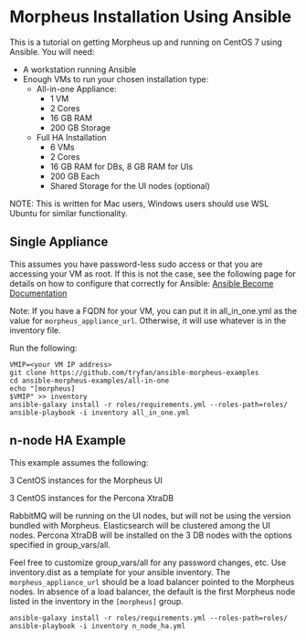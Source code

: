 # Morpheus Installation Using Ansible
This is a tutorial on getting Morpheus up and running on CentOS 7 using Ansible.
You will need: 
- A workstation running Ansible
- Enough VMs to run your chosen installation type:
  - All-in-one Appliance:
    - 1 VM
    - 2 Cores
    - 16 GB RAM
    - 200 GB Storage
  - Full HA Installation
    - 6 VMs
    - 2 Cores
    - 16 GB RAM for DBs, 8 GB RAM for UIs
    - 200 GB Each
    - Shared Storage for the UI nodes (optional)

NOTE: This is written for Mac users, Windows users should use WSL Ubuntu for similar functionality.

## Single Appliance

This assumes you have password-less sudo access or that you are accessing your VM as root.  If this is not the case, see the following page for details on how to configure that correctly for Ansible: [Ansible Become Documentation](https://docs.ansible.com/ansible/latest/user_guide/become.html)

Note: If you have a FQDN for your VM, you can put it in all_in_one.yml as the value for `morpheus_appliance_url`.  Otherwise, it will use whatever is in the inventory file.

Run the following:
```
VMIP=<your VM IP address>
git clone https://github.com/tryfan/ansible-morpheus-examples
cd ansible-morpheus-examples/all-in-one
echo "[morpheus]
$VMIP" >> inventory
ansible-galaxy install -r roles/requirements.yml --roles-path=roles/
ansible-playbook -i inventory all_in_one.yml
```

## n-node HA Example

This example assumes the following:

3 CentOS instances for the Morpheus UI

3 CentOS instances for the Percona XtraDB

RabbitMQ will be running on the UI nodes, but will not be using the version bundled with Morpheus.  Elasticsearch will be clustered among the UI nodes.  Percona XtraDB will be installed on the 3 DB nodes with the options specified in group_vars/all.

Feel free to customize group_vars/all for any password changes, etc.  Use inventory.dist as a template for your ansible inventory.  The `morpheus_appliance_url` should be a load balancer pointed to the Morpheus nodes.  In absence of a load balancer, the default is the first Morpheus node listed in the inventory in the `[morpheus]` group.

```
ansible-galaxy install -r roles/requirements.yml --roles-path=roles/
ansible-playbook -i inventory n_node_ha.yml
``` 